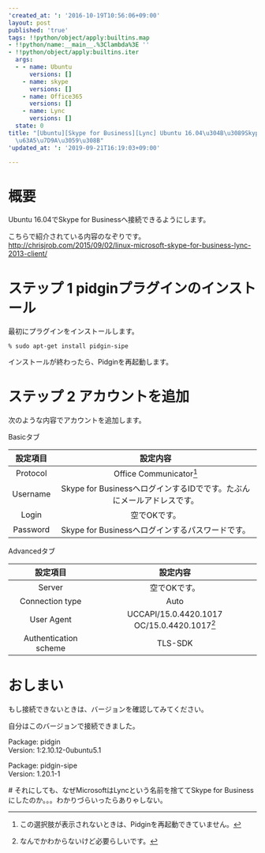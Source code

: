 ```yaml
---
'created_at: ': '2016-10-19T10:56:06+09:00'
layout: post
published: 'true'
tags: !!python/object/apply:builtins.map
- !!python/name:__main__.%3Clambda%3E ''
- !!python/object/apply:builtins.iter
  args:
  - - name: Ubuntu
      versions: []
    - name: skype
      versions: []
    - name: Office365
      versions: []
    - name: Lync
      versions: []
  state: 0
title: "[Ubuntu][Skype for Business][Lync] Ubuntu 16.04\u304B\u3089Skype for Business\u3078\
  \u63A5\u7D9A\u3059\u308B"
'updated_at: ': '2019-09-21T16:19:03+09:00'

---
```

# 概要  
  
Ubuntu 16.04でSkype for Businessへ接続できるようにします。  
  
こちらで紹介されている内容のなぞりです。  
http://chrisjrob.com/2015/09/02/linux-microsoft-skype-for-business-lync-2013-client/  
  
# ステップ 1 pidginプラグインのインストール  
  
最初にプラグインをインストールします。  
  
```
% sudo apt-get install pidgin-sipe
```  
  
インストールが終わったら、Pidginを再起動します。  
  
# ステップ 2 アカウントを追加  
  
次のような内容でアカウントを追加します。  
  
Basicタブ  
  
| 設定項目 | 設定内容 |  
|:-:|:-:|  
| Protocol  | Office Communicator[^1] |  
| Username | Skype for BusinessへログインするIDでです。たぶんにメールアドレスです。 |  
| Login | 空でOKです。 |  
| Password | Skype for Businessへログインするパスワードです。 |  
  
[^1]: この選択肢が表示されないときは、Pidginを再起動できていません。  
  
Advancedタブ  
  
| 設定項目 | 設定内容 |  
|:-:|:-:|  
| Server | 空でOKです。 |  
| Connection type | Auto |  
| User Agent | UCCAPI/15.0.4420.1017 OC/15.0.4420.1017[^2] |  
| Authentication scheme | TLS-SDK |  
  
[^2]: なんでかわからないけど必要らしいです。  
  
# おしまい  
  
もし接続できないときは、バージョンを確認してみてください。  
  
自分はこのバージョンで接続できました。  
  
Package: pidgin  
Version: 1:2.10.12-0ubuntu5.1  
  
Package: pidgin-sipe  
Version: 1.20.1-1  
  
  
\# それにしても、なぜMicrosoftはLyncという名前を捨ててSkype for Businessにしたのか。。。わかりづらいったらありゃしない。  
